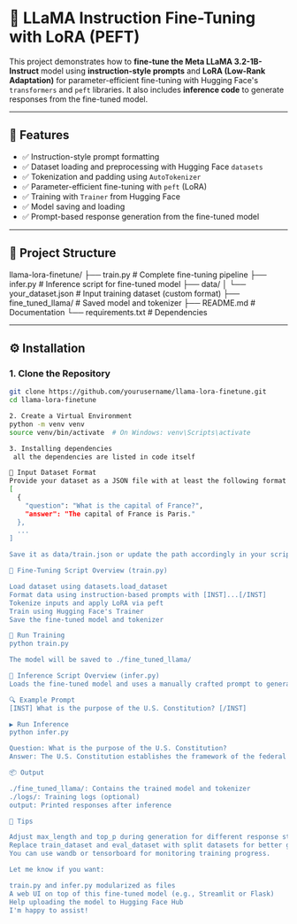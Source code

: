 # 🦙 LLaMA Instruction Fine-Tuning with LoRA (PEFT)

This project demonstrates how to **fine-tune the Meta LLaMA 3.2-1B-Instruct** model using **instruction-style prompts** and **LoRA (Low-Rank Adaptation)** for parameter-efficient fine-tuning with Hugging Face's `transformers` and `peft` libraries. It also includes **inference code** to generate responses from the fine-tuned model.

---

## 📌 Features

- ✅ Instruction-style prompt formatting
- ✅ Dataset loading and preprocessing with Hugging Face `datasets`
- ✅ Tokenization and padding using `AutoTokenizer`
- ✅ Parameter-efficient fine-tuning with `peft` (LoRA)
- ✅ Training with `Trainer` from Hugging Face
- ✅ Model saving and loading
- ✅ Prompt-based response generation from the fine-tuned model

---

## 📁 Project Structure

llama-lora-finetune/
├── train.py # Complete fine-tuning pipeline
├── infer.py # Inference script for fine-tuned model
├── data/
│ └── your_dataset.json # Input training dataset (custom format)
├── fine_tuned_llama/ # Saved model and tokenizer
├── README.md # Documentation
└── requirements.txt # Dependencies


---

## ⚙️ Installation

### 1. Clone the Repository
```bash
git clone https://github.com/yourusername/llama-lora-finetune.git
cd llama-lora-finetune

2. Create a Virtual Environment
python -m venv venv
source venv/bin/activate  # On Windows: venv\Scripts\activate

3. Installing dependencies
 all the dependencies are listed in code itself

📂 Input Dataset Format
Provide your dataset as a JSON file with at least the following format:
[
  {
    "question": "What is the capital of France?",
    "answer": "The capital of France is Paris."
  },
  ...
]

Save it as data/train.json or update the path accordingly in your script.

🧠 Fine-Tuning Script Overview (train.py)

Load dataset using datasets.load_dataset
Format data using instruction-based prompts with [INST]...[/INST]
Tokenize inputs and apply LoRA via peft
Train using Hugging Face's Trainer
Save the fine-tuned model and tokenizer

🏁 Run Training
python train.py

The model will be saved to ./fine_tuned_llama/

🤖 Inference Script Overview (infer.py)
Loads the fine-tuned model and uses a manually crafted prompt to generate an answer.

🔍 Example Prompt
[INST] What is the purpose of the U.S. Constitution? [/INST]

▶️ Run Inference
python infer.py

Question: What is the purpose of the U.S. Constitution?
Answer: The U.S. Constitution establishes the framework of the federal government and outlines the rights of citizens.

📦 Output

./fine_tuned_llama/: Contains the trained model and tokenizer
./logs/: Training logs (optional)
output: Printed responses after inference

🧪 Tips

Adjust max_length and top_p during generation for different response styles.
Replace train_dataset and eval_dataset with split datasets for better generalization.
You can use wandb or tensorboard for monitoring training progress.

Let me know if you want:

train.py and infer.py modularized as files
A web UI on top of this fine-tuned model (e.g., Streamlit or Flask)
Help uploading the model to Hugging Face Hub
I'm happy to assist!
